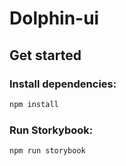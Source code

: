 # Dolphin-ui

## Get started

### Install dependencies:

```sh
npm install
```

### Run Storkybook:

```
npm run storybook
```
